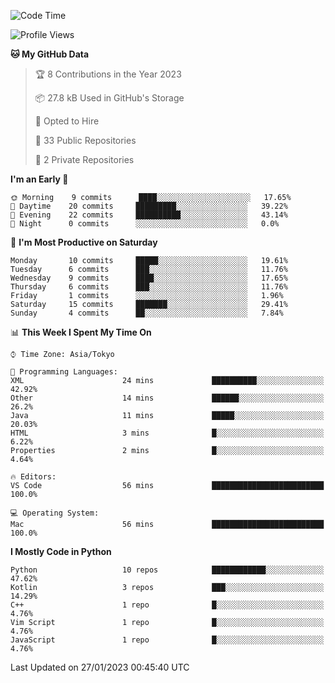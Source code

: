 <!--START_SECTION:waka-->
![Code Time](http://img.shields.io/badge/Code%20Time-547%20hrs%2043%20mins-blue)

![Profile Views](http://img.shields.io/badge/Profile%20Views-0-blue)

**🐱 My GitHub Data** 

> 🏆 8 Contributions in the Year 2023
 > 
> 📦 27.8 kB Used in GitHub's Storage 
 > 
> 💼 Opted to Hire
 > 
> 📜 33 Public Repositories 
 > 
> 🔑 2 Private Repositories  
 > 
**I'm an Early 🐤** 

```text
🌞 Morning    9 commits      ████░░░░░░░░░░░░░░░░░░░░░   17.65% 
🌆 Daytime    20 commits     █████████░░░░░░░░░░░░░░░░   39.22% 
🌃 Evening    22 commits     ██████████░░░░░░░░░░░░░░░   43.14% 
🌙 Night      0 commits      ░░░░░░░░░░░░░░░░░░░░░░░░░   0.0%

```
📅 **I'm Most Productive on Saturday** 

```text
Monday       10 commits     █████░░░░░░░░░░░░░░░░░░░░   19.61% 
Tuesday      6 commits      ███░░░░░░░░░░░░░░░░░░░░░░   11.76% 
Wednesday    9 commits      ████░░░░░░░░░░░░░░░░░░░░░   17.65% 
Thursday     6 commits      ███░░░░░░░░░░░░░░░░░░░░░░   11.76% 
Friday       1 commits      ░░░░░░░░░░░░░░░░░░░░░░░░░   1.96% 
Saturday     15 commits     ███████░░░░░░░░░░░░░░░░░░   29.41% 
Sunday       4 commits      ██░░░░░░░░░░░░░░░░░░░░░░░   7.84%

```


📊 **This Week I Spent My Time On** 

```text
⌚︎ Time Zone: Asia/Tokyo

💬 Programming Languages: 
XML                      24 mins             ██████████░░░░░░░░░░░░░░░   42.92% 
Other                    14 mins             ██████░░░░░░░░░░░░░░░░░░░   26.2% 
Java                     11 mins             █████░░░░░░░░░░░░░░░░░░░░   20.03% 
HTML                     3 mins              █░░░░░░░░░░░░░░░░░░░░░░░░   6.22% 
Properties               2 mins              █░░░░░░░░░░░░░░░░░░░░░░░░   4.64%

🔥 Editors: 
VS Code                  56 mins             █████████████████████████   100.0%

💻 Operating System: 
Mac                      56 mins             █████████████████████████   100.0%

```

**I Mostly Code in Python** 

```text
Python                   10 repos            ████████████░░░░░░░░░░░░░   47.62% 
Kotlin                   3 repos             ███░░░░░░░░░░░░░░░░░░░░░░   14.29% 
C++                      1 repo              █░░░░░░░░░░░░░░░░░░░░░░░░   4.76% 
Vim Script               1 repo              █░░░░░░░░░░░░░░░░░░░░░░░░   4.76% 
JavaScript               1 repo              █░░░░░░░░░░░░░░░░░░░░░░░░   4.76%

```



 Last Updated on 27/01/2023 00:45:40 UTC
<!--END_SECTION:waka-->
